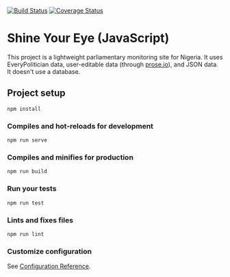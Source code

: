 [![Build Status](https://travis-ci.org/EiEResearch/shineyoureye-javascript.svg?branch=master)](https://travis-ci.org/EiEResearch/shineyoureye-javascript)
[![Coverage Status](https://coveralls.io/repos/github/EiEResearch/shineyoureye-javascript/badge.svg)](https://coveralls.io/github/EiEResearch/shineyoureye-javascript)

# Shine Your Eye (JavaScript)

This project is a lightweight parliamentary monitoring site for Nigeria. It
uses EveryPolitician data, user-editable data (through
[prose.io](http://prose.io/)), and JSON data. It doesn't use a database.

## Project setup
```
npm install
```

### Compiles and hot-reloads for development
```
npm run serve
```

### Compiles and minifies for production
```
npm run build
```

### Run your tests
```
npm run test
```

### Lints and fixes files
```
npm run lint
```

### Customize configuration
See [Configuration Reference](https://cli.vuejs.org/config/).

